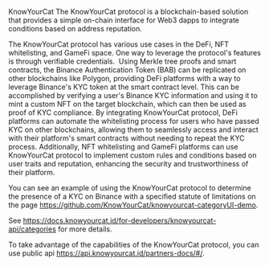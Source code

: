 KnowYourCat
The KnowYourCat protocol is a blockchain-based solution that provides a simple on-chain interface for Web3 dapps to integrate conditions based on address reputation.

The KnowYourCat protocol has various use cases in the DeFi, NFT whitelisting, and GameFi space. One way to leverage the protocol's features is through verifiable credentials.
​
Using Merkle tree proofs and smart contracts, the Binance Authentication Token (BAB) can be replicated on other blockchains like Polygon, providing DeFi platforms with a way to leverage Binance's KYC token at the smart contract level. This can be accomplished by verifying a user's Binance KYC information and using it to mint a custom NFT on the target blockchain, which can then be used as proof of KYC compliance. 
By integrating KnowYourCat protocol, DeFi platforms can automate the whitelisting process for users who have passed KYC on other blockchains, allowing them to seamlessly access and interact with their platform's smart contracts without needing to repeat the KYC process. Additionally, NFT whitelisting and GameFi platforms can use KnowYourCat protocol to implement custom rules and conditions based on user traits and reputation, enhancing the security and trustworthiness of their platform.

You can see an example of using the KnowYourCat protocol to determine the presence of a KYC on Binance with a specified statute of limitations on the page https://github.com/KnowYourCat/knowyourcat-categoryUI-demo.


See https://docs.knowyourcat.id/for-developers/knowyourcat-api/categories for more details.

To take advantage of the capabilities of the KnowYourCat protocol, you can use public api https://api.knowyourcat.id/partners-docs/#/. 




